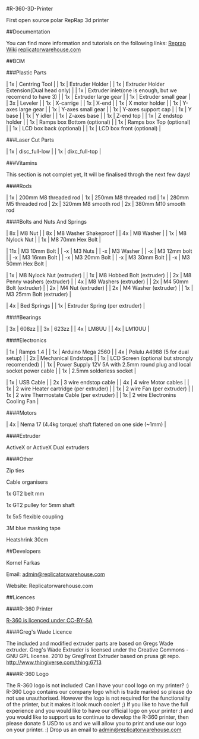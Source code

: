 #R-360-3D-Printer

First open source polar RepRap 3d printer

##Documentation

You can find more information and tutorials on the following links:
[Reprap Wiki](http://reprap.org/wiki/R_360)
[replicatorwarehouse.com](http://replicatorwarehouse.com/r-360-modular-printer-with-rotating-bed/)

##BOM

###Plastic Parts

| 1x | Centring Tool |
| 1x | Extruder Holder |
| 1x | Extruder Holder Extension(Dual head only) |
| 1x | Extruder inlet(one is enough, but we recomend to have 3) |
| 1x | Extruder large gear |
| 1x | Extruder small gear |
| 3x | Leveler |
| 1x | X-carrige |
| 1x | X-end |
| 1x | X motor holder |
| 1x | Y-axes large gear |
| 1x | Y-axes small gear |
| 1x | Y-axes support cap |
| 1x | Y base |
| 1x | Y idler |
| 1x | Z-axes base |
| 1x | Z-end top |
| 1x | Z endstop holder |
| 1x | Ramps box Bottom (optional) |
| 1x | Ramps box Top (optional) |
| 1x | LCD box back (optional) |
| 1x | LCD box front (optional) | 

###Laser Cut Parts

| 1x | disc_full-low |
| 1x | dixc_full-top |

###Vitamins

This section is not complet yet, It will be finalised throgh the next few days!

####Rods

| 1x | 200mm M8 threaded rod
| 1x | 250mm M8 threaded rod
| 1x | 280mm M5 threaded rod
| 2x | 320mm M8 smooth rod
| 2x | 380mm M10 smooth rod  

####Bolts and Nuts And Springs

| 8x | M8 Nut |
| 8x | M8 Washer Shakeproof |
| 4x | M8 Washer |
| 1x | M8 Nylock Nut |
| 1x | M8 70mm Hex Bolt |

| 11x | M3 10mm Bolt |
| -x | M3 Nuts |
| -x | M3 Washer |
| -x | M3 12mm bolt |
| -x | M3 16mm Bolt |
| -x | M3 20mm Bolt |
| -x | M3 30mm Bolt |
| -x | M3 50mm Hex Bolt |

| 1x | M8 Nylock Nut (extruder) |
| 1x | M8 Hobbed Bolt (extruder) |
| 2x | M8 Penny washers (extruder) |
| 4x | M8 Washers (extruder) |
| 2x | M4 50mm Bolt (extruder) |
| 2x | M4 Nut (extruder) |
| 2x | M4 Washer (extruder) |
| 1x | M3 25mm Bolt (extruder) |

| 4x | Bed Springs |
| 1x | Extruder Spring (per extruder) |

####Bearings

| 3x | 608zz |
| 3x | 623zz |
| 4x | LM8UU |
| 4x | LM10UU |

####Electronics

| 1x | Ramps 1.4 | 
| 1x | Arduino Mega 2560 |
| 4x | Polulu A4988 (5 for dual setup) |
| 2x | Mechanical Endstops |
| 1x | LCD Screen (optional but strongly recomended) | 
| 1x | Power Supply 12V 5A with 2.5mm round plug and local socket power cable |
| 1x | 2.5mm solderless socket |

| 1x | USB Cable | 
| 2x | 3 wire endstop cable | 
| 4x | 4 wire Motor cables |
| 1x | 2 wire Heater cartridge (per extruder) | 
| 1x | 2 wire Fan (per extruder) | 
| 1x | 2 wire Thermostate Cable (per extruder) | 
| 1x | 2 wire Electronins Cooling Fan | 


####Motors

| 4x | Nema 17 (4.4kg torque) shaft flatened on one side (~1mm) |

####Extruder

ActiveX or ActiveX Dual extruders

####Other

Zip ties

Cable organisers 

1x GT2 belt mm 

1x GT2 pulley for 5mm shaft

1x 5x5 flexible coupling

3M blue masking tape

Heatshrink 30cm

##Developers

Kornel Farkas 

Email: admin@replicatorwarehouse.com 

Website: Replicatorwarehouse.com

##Licences

####R-360 Printer 

[R-360 is licenced under CC-BY-SA](http://creativecommons.org/licenses/by-sa/3.0/)

####Greg's Wade Licence

The included and modified extruder parts are based on Gregs Wade extruder.
Greg's Wade Extruder is licensed under the Creative Commons - GNU GPL license. 
2010 by GregFrost
Extruder based on prusa git repo.
http://www.thingiverse.com/thing:6713

####R-360 Logo

The R-360 logo is not included! Can I have your cool logo on my printer? :) 
R-360 Logo contains our company logo which is trade marked so please do not use unauthorised. However the logo is not required for the functionality of the printer, but it makes it look much cooler! ;) If you like to have the full experience and you would like to have our official logo on your printer :) and you would like to support us to continue to develop the R-360 printer, then please donate 5 USD to us and we will allow you to print and use our logo on your printer. :) Drop us an email to admin@replicatorwarehouse.com
